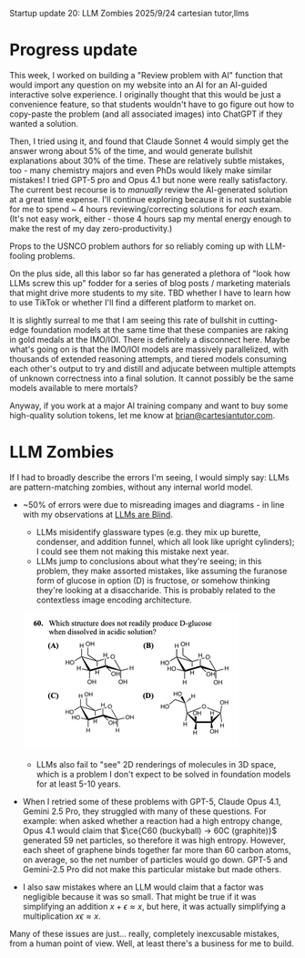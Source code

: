 Startup update 20: LLM Zombies
2025/9/24
cartesian tutor,llms

# Progress update

This week, I worked on building a "Review problem with AI" function that would import any question on my website into an AI for an AI-guided interactive solve experience. I originally thought that this would be just a convenience feature, so that students wouldn't have to go figure out how to copy-paste the problem (and all associated images) into ChatGPT if they wanted a solution.

Then, I tried using it, and found that Claude Sonnet 4 would simply get the answer wrong about 5% of the time, and would generate bullshit explanations about 30% of the time. These are relatively subtle mistakes, too - many chemistry majors and even PhDs would likely make similar mistakes! I tried GPT-5 pro and Opus 4.1 but none were really satisfactory. The current best recourse is to _manually_ review the AI-generated solution at a great time expense. I'll continue exploring because it is not sustainable for me to spend ~ 4 hours reviewing/correcting solutions for _each_ exam. (It's not easy work, either - those 4 hours sap my mental energy enough to make the rest of my day zero-productivity.)

Props to the USNCO problem authors for so reliably coming up with LLM-fooling problems.

On the plus side, all this labor so far has generated a plethora of "look how LLMs screw this up" fodder for a series of blog posts / marketing materials that might drive more students to my site. TBD whether I have to learn how to use TikTok or whether I'll find a different platform to market on.

It is slightly surreal to me that I am seeing this rate of bullshit in cutting-edge foundation models at the same time that these companies are raking in gold medals at the IMO/IOI. There is definitely a disconnect here. Maybe what's going on is that the IMO/IOI models are massively parallelized, with thousands of extended reasoning attempts, and tiered models consuming each other's output to try and distill and adjucate between multiple attempts of unknown correctness into a final solution. It cannot possibly be the same models available to mere mortals?

Anyway, if you work at a major AI training company and want to buy some high-quality solution tokens, let me know at <a href="mailto:brian@cartesiantutor.com">brian@cartesiantutor.com</a>.

# LLM Zombies

If I had to broadly describe the errors I'm seeing, I would simply say: LLMs are pattern-matching zombies, without any internal world model.

- ~50% of errors were due to misreading images and diagrams - in line with my observations at [LLMs are Blind](/essays/blind_llms).
    - LLMs misidentify glassware types (e.g. they mix up burette, condenser, and addition funnel, which all look like upright cylinders); I could see them not making this mistake next year.
    - LLMs jump to conclusions about what they're seeing; in this problem, they make assorted mistakes, like assuming the furanose form of glucose in option (D) is fructose, or somehow thinking they're looking at a disaccharide. This is probably related to the contextless image encoding architecture.
    
    ![](/static/usnco_2025_problem_60.png)
    - LLMs also fail to "see" 2D renderings of molecules in 3D space, which is a problem I don't expect to be solved in foundation models for at least 5-10 years.


- When I retried some of these problems with GPT-5, Claude Opus 4.1, Gemini 2.5 Pro, they struggled with many of these questions. For example: when asked whether a reaction had a high entropy change, Opus 4.1 would claim that $\ce{C60 (buckyball) -> 60C (graphite)}$ generated 59 net particles, so therefore it was high entropy. However, each sheet of graphene binds together far more than 60 carbon atoms, on average, so the net number of particles would go down. GPT-5 and Gemini-2.5 Pro did not make this particular mistake but made others.
- I also saw mistakes where an LLM would claim that a factor was negligible because it was so small. That might be true if it was simplifying an addition $x + \epsilon \approx x$, but here, it was actually simplifying a multiplication $x\epsilon \approx x$.

Many of these issues are just... really, completely inexcusable mistakes, from a human point of view. Well, at least there's a business for me to build.